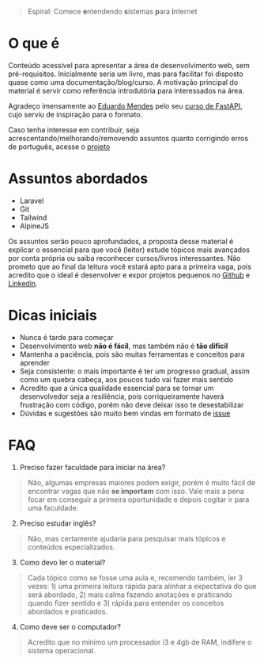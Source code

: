 > Espiral: Comece **e**ntendendo **s**istemas **p**ara **i**nternet

# O que é

Conteúdo acessível para apresentar a área de desenvolvimento web, sem pré-requisitos. Inicialmente seria um livro, mas para facilitar foi disposto quase como uma documentação/blog/curso. A motivação principal do material é servir como referência introdutória para interessados na área.

Agradeço imensamente ao [Eduardo Mendes](https://dunossauro.com/) pelo seu [curso de FastAPI](https://fastapidozero.dunossauro.com), cujo serviu de inspiração para o formato.

Caso tenha interesse em contribuir, seja acrescentando/melhorando/removendo assuntos quanto corrigindo erros de português, acesse o [projeto](https://github.com/neninja/espiral)

# Assuntos abordados

- Laravel
- Git
- Tailwind
- AlpineJS

Os assuntos serão pouco aprofundados, a proposta desse material é explicar o essencial para que você (leitor) estude tópicos mais avançados por conta própria ou saiba reconhecer cursos/livros interessantes. Não prometo que ao final da leitura você estará apto para a primeira vaga, pois acredito que o ideal é desenvolver e expor projetos pequenos no [Github](https://github.com) e [Linkedin](https://www.linkedin.com).

# Dicas iniciais

- Nunca é tarde para começar
- Desenvolvimento web **não é fácil**, mas também não é **tão dificil**
- Mantenha a paciência, pois são muitas ferramentas e conceitos para aprender
- Seja consistente: o mais importante é ter um progresso gradual, assim como um quebra cabeça, aos poucos tudo vai fazer mais sentido
- Acredito que a única qualidade essencial para se tornar um desenvolvedor seja a resiliência, pois corriqueiramente haverá frustração com código, porém não deve deixar isso te desestabilizar
- Dúvidas e sugestões são muito bem vindas em formato de [issue](https://github.com/neninja/espiral/issues)

# FAQ

1. Preciso fazer faculdade para iniciar na área?

> Não, algumas empresas maiores podem exigir, porém é muito fácil de encontrar vagas que não **se importam** com isso. Vale mais a pena focar em conseguir a primeira oportunidade e depois cogitar ir para uma faculdade.

2. Preciso estudar inglês?

> Não, mas certamente ajudaria para pesquisar mais tópicos e conteúdos especializados.

3. Como devo ler o material?

> Cada tópico como se fosse uma aula e, recomendo também, ler 3 vezes: 1) uma primeira leitura rápida para alinhar a expectativa do que será abordado, 2) mais calma fazendo anotações e praticando quando fizer sentido e 3) rápida para entender os conceitos abordados e praticados.

4. Como deve ser o computador?

> Acredito que no mínimo um processador i3 e 4gb de RAM, indifere o sistema operacional.
